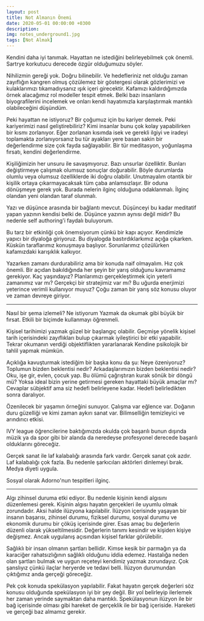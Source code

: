 ```yaml
---
layout: post
title: Not Almanın Önemi
date: 2020-05-01 00:00:00 +0300
description: 
img: notes_underground1.jpg
tags: [Not Almak]
---
```


Kendini daha iyi tanımak. Hayattan ne istediğini belirleyebilmek çok önemli. Sartrye korkutucu derecede özgür olduğumuzu söyler. 

Nihilizmin gereği yok. Doğru bilinebilir. Ve hedefleriniz net olduğu zaman zayıflığın kangren olmuş çözülemez bir göstergesi olarak gözlerimizi ve kulaklarımızı tıkamadıysanız ışık içeri girecektir. Kafamızı kaldırdığımızda örnek alacağımız rol modeller tespit etmek. Belki bazı insanların biyografilerini incelemek ve onları kendi hayatımızla karşılaştırmak mantıklı olabileceğini düşündüm. 

Peki hayattan ne istiyoruz? Bir çoğumuz için bu kariyer demek. Peki kariyerimizi nasıl geliştirebiliriz? Kimi insanlar bunu çok kolay yapabilirken bir kısmı zorlanıyor. Eğer zorlanan kısımda isek ve gerekli ilgiyi ve iradeyi toplamakta zorlanıyorsanız bu tür ayakları yere basan sakin bir değerlendirme size çok fayda sağlayabilir. Bir tür meditasyon, yoğunlaşma fırsatı, kendini değerlendirme. 

Kişiliğimizin her unsuru ile savaşmıyoruz. Bazı unsurlar özelliktir. Bunları değiştirmeye çalışmak olumsuz sonuçlar doğurabilir. Böyle durumlarda olumlu veya olumsuz özelliklerde iki doğru olabilir. Unutmayalım otantik bir kişilik ortaya çıkarmayacaksak tüm çaba anlamsızlaşır. Bir oduna dönüşmeye gerek yok. Burada nelerin ilginç olduğuna odaklanmalı. İlginç olandan yeni olandan taraf olunmalı. 

Yazı ve düşünce arasında bir bağlantı mevcut. Düşünceyi bu kadar meditatif yapan yazının kendisi belki de. Düşünce yazının aynısı değil midir? Bu nedenle self authoring'i faydalı buluyorum.

Bu tarz bir etkinliği çok önemsiyorum çünkü bir kapı açıyor. Kendimizle yapıcı bir diyaloğa giriyoruz. Bu diyalogda bastırdıklarkımız açığa çıkarken. Küskün taraflarımız konuşmaya başlıyor. Sorunlarımız çözülürken kafamızdaki karışıklık kalkıyor.

Yazarken zamanı durdurabiliriz ama bir konuda naif olmayalım. Hız çok önemli. Bir açıdan bakıldığında her şeyin bir yarış olduğunu kavramamız gerekiyor. Kaç yaşındayız? Planlarımızı gerçekleştirmek için yeterli zamanımız var mı? Gerçekçi bir stratejimiz var mı? Bu uğurda enerjimizi yeterince verimli kullanıyor muyuz? Çoğu zaman bir yarış söz konusu oluyor ve zaman devreye giriyor.

-----------

Nasıl bir şema izlemeli? Ne istiyorum
Yazmak da okumak gibi büyük bir fırsat. Etkili bir biçimde kullanmayı öğrenmeli. 

Kişisel tarihimizi yazmak güzel bir başlangıç olabilir. Geçmişe yönelik
kişisel tarih içerisindeki zayıflıkları bulup çıkarmak iyileştirici bir etki yapabilir. Tekrar okumanın verdiği objektiflikten yararlanarak Kendine psikolojik bir tahlil yapmak mümkün. 

Açıklığa kavuşturmak istediğim bir başka konu da şu: Neye özeniyoruz? Toplumun bizden beklentisi nedir? Arkadaşlarımızın bizden beklentisi nedir? Oku, işe gir, evlen, çocuk yap. Bu ölümü çağrıştıran kurak sönük bir döngü mü? Yoksa ideal bizin yerine getirmesi gereken hayattaki büyük amaçlar mı? Cevaplar sübjektif ama siz hedefi belirleyene kadar. Hedefi belirledikten sonra daralıyor. 

Özenilecek bir yaşamın örneğini sunuyor. Çalışma var eğlence var. Doğanın duru güzelliği ve kimi zaman aykırı sanat var. 
Bilimselliğin temizleyici ve arındırıcı etkisi.

IVY league öğrencilerine baktığımızda okulda çok başarılı bunun dışında müzik ya da spor gibi bir alanda da neredeyse profesyonel derecede başarılı olduklarını göreceğiz. 

Gerçek sanat ile laf kalabalığı arasında fark vardır. Gerçek sanat çok azdır. Laf kalabalığı çok fazla. Bu nedenle şarkıcıları aktörleri dinlemeyi bırak. Medya diyeti uygula. 

Sosyal olarak Adorno'nun tespitleri ilginç.

------------

Algı zihinsel duruma etki ediyor. Bu nedenle kişinin kendi algısını düzenlemesi gerek. Kişinin algısı hayatın gerçekleri ile uyumlu olmak zorundadır. Aksi halde ilüzyona kapılabilir. İlüzyon içerisinde yaşayan bir insanın başarısı, zihinsel durumu, fiziksel durumu, sosyal durumu ve ekonomik durumu bir çöküş içerisinde girer. Esas amaç bu değerlerin düzenli olarak yükseltilmesidir. Değerlerin tanımı kesindir ve kişiden kişiye değişmez. Ancak uygulanış açısından kişisel farklar görülebilir.

Sağlıklı bir insan olmanın şartları bellidir. Kimse kesik bir parmağın ya da karaciğer rahatsızlığının sağlıklı olduğunu iddia edemez. Hastalığa neden olan şartları bulmak ve uygun reçeteyi kendimiz yazmak zorundayız. Çok şanslıyız çünkü ilaçlar heryerde ve tedavi belli. İlüzyon durumundan çıktığımız anda gerçeği göreceğiz.

Pek çok konuda spekülasyon yapılabilir. Fakat hayatın gerçek değerleri söz konusu olduğunda spekülasyon iyi bir şey değil. Bir yol belirleyip ilerlemek her zaman yerinde saymaktan daha mantıklı. Spekülasyonun ilüzyon ile bir bağ içerisinde olması gibi hareket de gerçeklik ile bir bağ içeriside. Hareketi ve gerçeği baz almamız gerekir.
